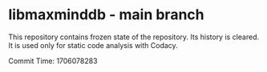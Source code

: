 # libmaxminddb - main branch

This repository contains frozen state of the repository.
Its history is cleared. It is used only for static code
analysis with Codacy.

Commit Time: 1706078283